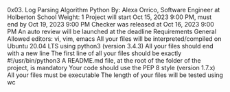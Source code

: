 0x03. Log Parsing
Algorithm
Python
 By: Alexa Orrico, Software Engineer at Holberton School
 Weight: 1
 Project will start Oct 15, 2023 9:00 PM, must end by Oct 19, 2023 9:00 PM
 Checker was released at Oct 16, 2023 9:00 PM
 An auto review will be launched at the deadline
Requirements
General
Allowed editors: vi, vim, emacs
All your files will be interpreted/compiled on Ubuntu 20.04 LTS using python3 (version 3.4.3)
All your files should end with a new line
The first line of all your files should be exactly #!/usr/bin/python3
A README.md file, at the root of the folder of the project, is mandatory
Your code should use the PEP 8 style (version 1.7.x)
All your files must be executable
The length of your files will be tested using wc

